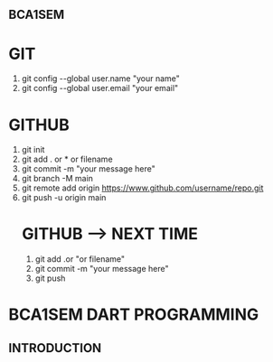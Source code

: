 ## BCA1SEM 
# GIT
  1. git config --global user.name "your name"
  2. git config --global user.email "your email" 
  
  # GITHUB
 1. git init
 2. git add . or * or filename
 3. git commit -m "your message here"
 4. git branch -M main
 5. git remote add origin https://www.github.com/username/repo.git
 6. git push -u origin main 
    # GITHUB --> NEXT TIME
    1. git add .or "or filename"
    2. git commit -m "your message here"
    3. git push

 # BCA1SEM DART PROGRAMMING

 ## INTRODUCTION